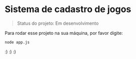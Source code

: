 <h1>Sistema de cadastro de jogos</h1>

> Status do projeto: Em desenvolvimento

Para rodar esse projeto na sua máquina, por favor digite:

``````
node app.js

``````
:) :) :)

